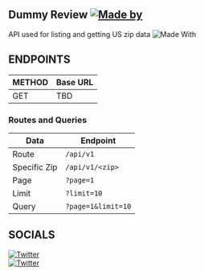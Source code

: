 ## Dummy Review [![Made by](https://img.shields.io/badge/Made%20with%20%F0%9F%92%9C%20by-Justin%20Balaguer-15202B.svg?longCache=true&style=for-the-badge)](https://justinbalaguer.github.io/)

API used for listing and getting US zip data
![Made With](https://img.shields.io/badge/Made%20with-Node.JS-68A063?style=for-the-badge&logo=Node.JS)

## ENDPOINTS

METHOD | Base URL
------------ | -------------
GET | TBD

### Routes and Queries
Data | Endpoint
------------ | -------------
Route | ```/api/v1```
Specific Zip | ```/api/v1/<zip>```
Page | ```?page=1```
Limit | ```?limit=10```
Query | ```?page=1&limit=10```

## SOCIALS
[![Twitter](https://img.shields.io/badge/@ojintoji-Twitter-00acee.svg)](https://twitter.com/ojintoji/)\
[![Twitter](https://img.shields.io/badge/@ojintojix-Facebook-3b5998.svg)](https://facebook.com/ojintojix/)